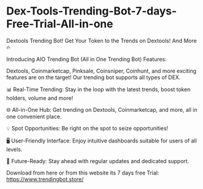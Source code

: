 # Dex-Tools-Trending-Bot-7-days-Free-Trial-All-in-one
Dextools Trending Bot! Get Your Token to the Trends on Dextools! And More 🔥

Introducing AIO Trending Bot (All in One Trending Bot) Features:

Dextools, Coinmarketcap, Pinksale, Coinsniper, Coinhunt, and more exciting features are on the target! Our trending bot supports all types of DEX.
 

📊 Real-Time Trending: Stay in the loop with the latest trends, boost token holders, volume and more!
 

🌐 All-in-One Hub: Get trending on Dextools, Coinmarketcap, and more, all in one convenient place.
 

💡 Spot Opportunities: Be right on the spot to seize opportunities!
 

🖥️ User-Friendly Interface: Enjoy intuitive dashboards suitable for users of all levels.
 

🔮 Future-Ready: Stay ahead with regular updates and dedicated support.

Download from here or from this website its 7 days free Trial: https://www.trendingbot.store/

